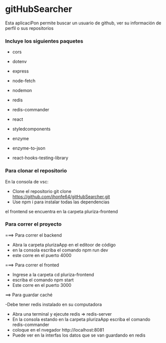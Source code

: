 
# gitHubSearcher

Esta aplicaciPon permite buscar un usuario de github, ver su información de perfil o sus repositorios

### Incluye los siguientes paquetes

- cors
- dotenv
- express
- node-fetch
- nodemon
- redis
- redis-commander

- react
- styledcomponents
- enzyme
- enzyme-to-json
- react-hooks-testing-library



### Para clonar el repositorio

En la consola de vsc: 

- Clone el repositorio git clone https://github.com/jhonfe64/gitHubSearcher.git
- Use npm i para instalar todas las dependencias

el frontend se encuentra en la carpeta pluriza-frontend


### Para correr el proyecto

===> Para correr el backend

- Abra la carpeta plurizaApp en el editoor de código
- en la consola escriba el comando npm run dev
- este corre en el puerto 4000

===> Para correr el fronted

- Ingrese a la carpeta cd pluriza-frontend
- escriba el comando npm start
- Este corre en el puerto 3000

==> Para guardar caché

-Debe tener redis instalado en su computadora

- Abra una terminal y ejecute redis =>  redis-server
- En la consola estando en la carpeta plurizaApp escriba el comando redis-commander
- coloque en el nvegador http://localhost:8081
- Puede ver en la interfas los datos que se van guardando en redis




